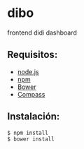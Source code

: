 dibo
============

frontend didi dashboard



Requisitos:
---------------------

- [node.js]
- [npm]
- [Bower]
- [Compass]

Instalación:
---------------------
```
$ npm install
$ bower install
```

[node.js]:http://nodejs.org/
[npm]:https://www.npmjs.org/
[Compass]:http://compass-style.org/install/
[Bower]:http://bower.io/